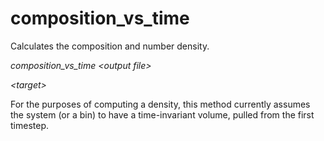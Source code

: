 <h1>composition_vs_time</h1>

Calculates the composition and number density.

_composition\_vs\_time \<output file\>_

_\<target\>_

For the purposes of computing a density, this method currently assumes the system (or a bin) to have a time-invariant volume, pulled from the first timestep.
